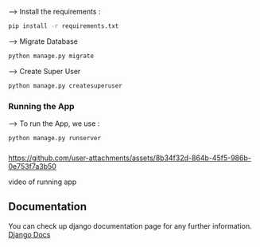 
--> Install the requirements :
```bash
pip install -r requirements.txt

```

--> Migrate Database
```bash
python manage.py migrate

```

--> Create Super User
```bash
python manage.py createsuperuser

```
### Running the App

--> To run the App, we use :
```bash
python manage.py runserver

```
</table>

###

https://github.com/user-attachments/assets/8b34f32d-864b-45f5-986b-0e753f7a3b50

 video of running app

## Documentation
You can check up django documentation page for any further information.
[Django Docs](https://docs.djangoproject.com/en/4.0/)
